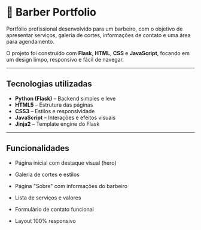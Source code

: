 # 💈 Barber Portfolio

Portfólio profissional desenvolvido para um barbeiro, com o objetivo de apresentar serviços, galeria de cortes, informações de contato e uma área para agendamento.

O projeto foi construído com **Flask**, **HTML**, **CSS** e **JavaScript**, focando em um design limpo, responsivo e fácil de navegar.

---

## Tecnologias utilizadas

- **Python (Flask)** – Backend simples e leve
- **HTML5** – Estrutura das páginas
- **CSS3** – Estilos e responsividade
- **JavaScript** – Interações e efeitos visuais
- **Jinja2** – Template engine do Flask

---

## Funcionalidades

- Página inicial com destaque visual (hero)

- Galeria de cortes e estilos

- Página "Sobre" com informações do barbeiro

- Lista de serviços e valores

- Formulário de contato funcional

- Layout 100% responsivo


